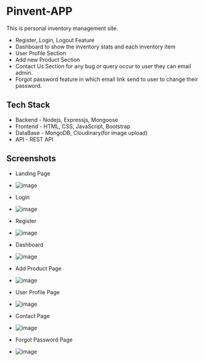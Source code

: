 # Pinvent-APP
This is personal inventory management site.
- Register, Login, Logout Feature
- Dashboard to show the inventory stats and each inventory item
- User Profile Section
- Add new Product Section
- Contact Us Section for any bug or query occur to user they can email admin.
- Forgot password feature in which email link send to user to change their password.

## Tech Stack
- Backend - Nodejs, Expressjs, Mongoose
- Frontend - HTML, CSS, JavaScript, Bootstrap
- DataBase - MongoDB, Cloudinary(for image upload)
- API - REST API

## Screenshots
- Landing Page
- ![image](https://github.com/Roshankrshah/Pinvent-APP/assets/91787844/053565ad-e0a7-4e50-8c8d-a176cbfc8c34)

- Login
- ![image](https://github.com/Roshankrshah/Pinvent-APP/assets/91787844/9e714b93-0941-4669-bec7-b1746db25876)

- Register
- ![image](https://github.com/Roshankrshah/Pinvent-APP/assets/91787844/af099ce0-4b14-4907-85e2-27bdbd1effc0)

- Dashboard
- ![image](https://github.com/Roshankrshah/Pinvent-APP/assets/91787844/c505608e-44f3-48a0-a9cb-1fb258267e1e)

- Add Product Page
- ![image](https://github.com/Roshankrshah/Pinvent-APP/assets/91787844/941717ef-6533-47a0-b0bb-66fa38735f2f)

- User Profile Page
- ![image](https://github.com/Roshankrshah/Pinvent-APP/assets/91787844/b94f6a66-882d-4dd5-99b4-4123d1e087ac)

- Contact Page
- ![image](https://github.com/Roshankrshah/Pinvent-APP/assets/91787844/fa03c471-f792-4594-8431-36f5bf93de80)

- Forgot Password Page
- ![image](https://github.com/Roshankrshah/Pinvent-APP/assets/91787844/93162d9e-74cb-4918-ab51-41ea95b0eff8)




    
